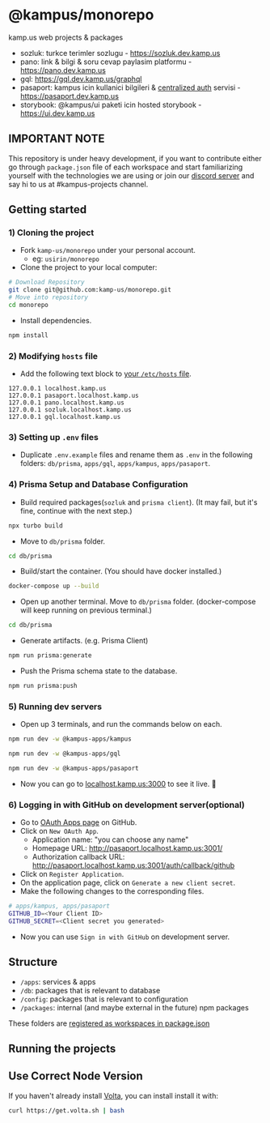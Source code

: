 # @kampus/monorepo

kamp.us web projects & packages

- sozluk: turkce terimler sozlugu - https://sozluk.dev.kamp.us
- pano: link & bilgi & soru cevap paylasim platformu - https://pano.dev.kamp.us
- gql: https://gql.dev.kamp.us/graphql
- pasaport: kampus icin kullanici bilgileri & [centralized auth](https://sozluk.dev.kamp.us/centralized-auth) servisi - https://pasaport.dev.kamp.us
- storybook: @kampus/ui paketi icin hosted storybook - https://ui.dev.kamp.us

## IMPORTANT NOTE

This repository is under heavy development, if you want to contribute either go
through `package.json` file of each workspace and start familiarizing yourself
with the technologies we are using or join our [discord server](https://discord.gg/kampus)
and say hi to us at #kampus-projects channel.

## Getting started

### 1) Cloning the project

- Fork `kamp-us/monorepo` under your personal account.
  - eg: `usirin/monorepo`
- Clone the project to your local computer:

```sh
# Download Repository
git clone git@github.com:kamp-us/monorepo.git
# Move into repository
cd monorepo
```

- Install dependencies.

```sh
npm install
```

### 2) Modifying `hosts` file

- Add the following text block to [your `/etc/hosts` file](https://www.howtogeek.com/27350/beginner-geek-how-to-edit-your-hosts-file/).

```text
127.0.0.1 localhost.kamp.us
127.0.0.1 pasaport.localhost.kamp.us
127.0.0.1 pano.localhost.kamp.us
127.0.0.1 sozluk.localhost.kamp.us
127.0.0.1 gql.localhost.kamp.us
```

### 3) Setting up `.env` files

- Duplicate `.env.example` files and rename them as `.env` in the following folders: `db/prisma`, `apps/gql`, `apps/kampus`, `apps/pasaport`.

### 4) Prisma Setup and Database Configuration

- Build required packages(`sozluk` and `prisma client`). (It may fail, but it's fine, continue with the next step.)

```sh
npx turbo build
```

- Move to `db/prisma` folder.

```sh
cd db/prisma
```

- Build/start the container. (You should have docker installed.)

```sh
docker-compose up --build
```

- Open up another terminal. Move to `db/prisma` folder. (docker-compose will keep running on previous terminal.)

```sh
cd db/prisma
```

- Generate artifacts. (e.g. Prisma Client)

```sh
npm run prisma:generate
```

- Push the Prisma schema state to the database.

```sh
npm run prisma:push
```

### 5) Running dev servers

- Open up 3 terminals, and run the commands below on each.

```sh
npm run dev -w @kampus-apps/kampus
```

```sh
npm run dev -w @kampus-apps/gql
```

```sh
npm run dev -w @kampus-apps/pasaport
```

- Now you can go to [localhost.kamp.us:3000](localhost.kamp.us:3000) to see it live. 🚀

### 6) Logging in with GitHub on development server(optional)

- Go to [OAuth Apps page](https://github.com/settings/developers) on GitHub.
- Click on `New OAuth App`.
  - Application name: "you can choose any name"
  - Homepage URL: http://pasaport.localhost.kamp.us:3001/
  - Authorization callback URL: http://pasaport.localhost.kamp.us:3001/auth/callback/github
- Click on `Register Application`.
- On the application page, click on `Generate a new client secret`.
- Make the following changes to the corresponding files.

```sh
# apps/kampus, apps/pasaport
GITHUB_ID=<Your Client ID>
GITHUB_SECRET=<Client secret you generated>
```

- Now you can use `Sign in with GitHub` on development server.

## Structure

- `/apps`: services & apps
- `/db`: packages that is relevant to database
- `/config`: packages that is relevant to configuration
- `/packages`: internal (and maybe external in the future) npm packages

These folders are [registered as workspaces in package.json](package.json#L4-L7)

## Running the projects

## Use Correct Node Version

If you haven't already install [Volta](https://volta.sh), you can install install it with:

```sh
curl https://get.volta.sh | bash
```
